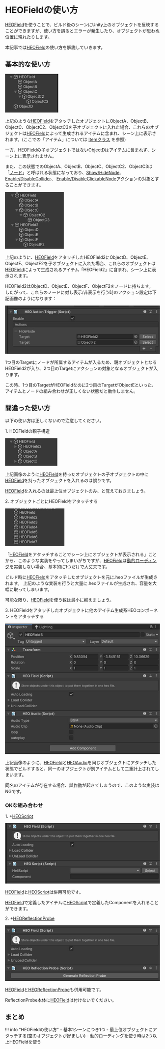 # HEOFieldの使い方

[HEOField](../HEOComponents/HEOField.md)を使うことで、ビルド後のシーンにUnity上のオブジェクトを反映することができますが、使い方を誤るとエラーが発生したり、オブジェクトが思わぬ位置に現れたりします。

本記事では[HEOField](../HEOComponents/HEOField.md)の使い方を解説していきます。

## 基本的な使い方

![HEOFieldTips_1](img/HEOFieldTips_1.jpg)

上記のような[HEOField](../HEOComponents/HEOField.md)をアタッチしたオブジェクトにObjectA、ObjectB、ObjectC、ObjectC2、ObjectC3を子オブジェクトに入れた場合、これらのオブジェクトは[HEOField](../HEOComponents/HEOField.md)によって生成されるアイテムに含まれ、シーン上に表示されます。(ここでの「アイテム」については [Itemクラス](../hs/hs_class_item.md) を参照)

一方、[HEOField](../HEOComponents/HEOField.md)の子オブジェクトではないObjectDはアイテムに含まれず、シーン上に表示されません。

また、この状態でのObjectA、ObjectB、ObjectC、ObjectC2、ObjectC3は「[ノード](../hs/hs_overview.md#player-item-node)」と呼ばれる状態になっており、[Show/HideNode](../Actions/Node/ShowHideNode.md)、 [Enable/DisableCollider](../Actions/Node/EnableDisableCollider.md)、 [Enable/DisableClickableNode](../Actions/Node/EnableDisableClickableNode.md)アクションの対象とすることができます。

![HEOFieldTips_2](img/HEOFieldTips_2.jpg)

上記のように、[HEOField](../HEOComponents/HEOField.md)をアタッチしたHEOField2にObjectD、ObjectE、ObjectF、ObjectF2を子オブジェクトに入れた場合、これらのオブジェクトは[HEOField](../HEOComponents/HEOField.md)によって生成されるアイテム「HEOField2」に含まれ、シーン上に表示されます。

HEOField2はObjectD、ObjectE、ObjectF、ObjectF2をノードに持ちます。<br>
したがって、これらのノードに対し表示/非表示を行う時のアクション設定は下記画像のようになります：

![HEOFieldTips_3](img/HEOFieldTips_3.jpg)

1つ目のTargetにノードが所属するアイテムが入るため、親オブジェクトとなるHEOField2が入り、2つ目のTargetにアクションの対象となるオブジェクトが入ります。

この時、1つ目のTargetがHEOFieldなのに2つ目のTargetがObjectEといった、アイテムとノードの組み合わせが正しくない状態だと動作しません。

## 間違った使い方

以下の使い方は正しくないので注意してください。

1\. HEOFieldの親子構造

![HEOFieldTips_4](img/HEOFieldTips_4.jpg)

上記画像のように[HEOField](../HEOComponents/HEOField.md)を持ったオブジェクトの子オブジェクトの中に[HEOField](../HEOComponents/HEOField.md)を持ったオブジェクトを入れるのは誤りです。

[HEOField](../HEOComponents/HEOField.md)を入れるのは最上位オブジェクトのみ、と覚えておきましょう。

2\. オブジェクトごとにHEOFieldをアタッチする

![HEOFieldTips_5](img/HEOFieldTips_5.jpg)

「[HEOField](../HEOComponents/HEOField.md)をアタッチすることでシーン上にオブジェクトが表示される」ことから、このような実装をやってしまいがちですが、[HEOField](../HEOComponents/HEOField.md)は[動的ローディング](../HEOComponents/HEOField.md#_1)を実装しない場合、基本的に1つだけで大丈夫です。

ビルド時に[HEOField](../HEOComponents/HEOField.md)をアタッチしたオブジェクトを元に.heoファイルが生成されます。
上記のような実装を行うと大量に.heoファイルが生成され、容量を大幅に取ってしまいます。

可能な限り、[HEOField](../HEOComponents/HEOField.md)を使う数は最小に抑えましょう。

3\. HEOFieldをアタッチしたオブジェクトに他のアイテム生成系HEOコンポーネントをアタッチする

![HEOFieldTips_6](img/HEOFieldTips_6.jpg)

上記画像のように、[HEOField](../HEOComponents/HEOField.md)と[HEOAudio](../HEOComponents/HEOAudio.md)を同じオブジェクトにアタッチした状態でビルドすると、同一のオブジェクトが別アイテムとして二重計上されてしまいます。

同名のアイテムが存在する場合、誤作動が起きてしまうので、このような実装はNGです。

### OKな組み合わせ

1\. +[HEOScript](../HEOComponents/HEOScript.md)

![HEOFieldTips_7](img/HEOFieldTips_7.jpg)

[HEOField](../HEOComponents/HEOField.md)と[HEOScript](../HEOComponents/HEOScript.md)は併用可能です。

[HEOField](../HEOComponents/HEOField.md)で定義したアイテムに[HEOScript](../HEOComponents/HEOScript.md)で定義したComponentを入れることができます。

2\. +[HEOReflectionProbe](../HEOComponents/HEOReflectionProbe.md)

![HEOFieldTips_8](img/HEOFieldTips_8.jpg)

[HEOField](../HEOComponents/HEOField.md)と[HEOReflectionProbe](../HEOComponents/HEOReflectionProbe.md)も併用可能です。

ReflectionProbe本体に[HEOField](../HEOComponents/HEOField.md)は付けないでください。

## まとめ

!!! info "HEOFieldの使い方"
    - 基本1シーンにつき1つ
    - 最上位オブジェクトにアタッチする(空のオブジェクトが好ましい)
    - 動的ローディングを使う時は2つ以上HEOFieldを使う